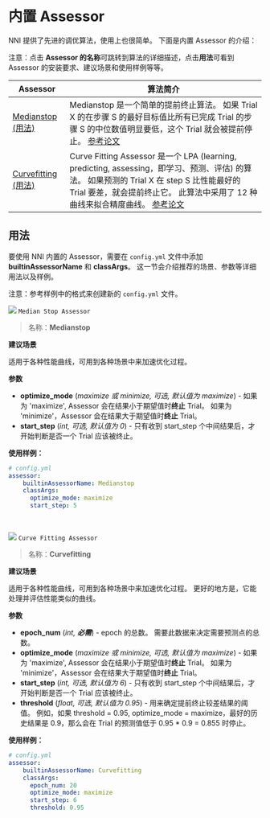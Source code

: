 # 内置 Assessor

NNI 提供了先进的调优算法，使用上也很简单。 下面是内置 Assessor 的介绍：

注意：点击 **Assessor 的名称**可跳转到算法的详细描述，点击**用法**可看到 Assessor 的安装要求、建议场景和使用样例等等。

| Assessor                                                                                                                                   | 算法简介                                                                                                                                                                                                                                                      |
| ------------------------------------------------------------------------------------------------------------------------------------------ | --------------------------------------------------------------------------------------------------------------------------------------------------------------------------------------------------------------------------------------------------------- |
| [Medianstop](https://github.com/Microsoft/nni/blob/master/zh_CN/src/sdk/pynni/nni/medianstop_assessor/README.md) [(用法)](#MedianStop)       | Medianstop 是一个简单的提前终止算法。 如果 Trial X 的在步骤 S 的最好目标值比所有已完成 Trial 的步骤 S 的中位数值明显要低，这个 Trial 就会被提前停止。 [参考论文](https://static.googleusercontent.com/media/research.google.com/en//pubs/archive/46180.pdf)                                                         |
| [Curvefitting](https://github.com/Microsoft/nni/blob/master/zh_CN/src/sdk/pynni/nni/curvefitting_assessor/README.md) [(用法)](#Curvefitting) | Curve Fitting Assessor 是一个 LPA (learning, predicting, assessing，即学习、预测、评估) 的算法。 如果预测的 Trial X 在 step S 比性能最好的 Trial 要差，就会提前终止它。 此算法中采用了 12 种曲线来拟合精度曲线。 [参考论文](http://aad.informatik.uni-freiburg.de/papers/15-IJCAI-Extrapolation_of_Learning_Curves.pdf) |

## 用法

要使用 NNI 内置的 Assessor，需要在 `config.yml` 文件中添加 **builtinAssessorName** 和 **classArgs**。 这一节会介绍推荐的场景、参数等详细用法以及样例。

注意：参考样例中的格式来创建新的 `config.yml` 文件。

<a name="MedianStop"></a>

![](https://placehold.it/15/1589F0/000000?text=+) `Median Stop Assessor`

> 名称：**Medianstop**

**建议场景**

适用于各种性能曲线，可用到各种场景中来加速优化过程。

**参数**

* **optimize_mode** (*maximize 或 minimize, 可选, 默认值为 maximize*) - 如果为 'maximize', Assessor 会在结果小于期望值时**终止** Trial。 如果为 'minimize'，Assessor 会在结果大于期望值时**终止** Trial。
* **start_step** (*int, 可选, 默认值为 0*) - 只有收到 start_step 个中间结果后，才开始判断是否一个 Trial 应该被终止。

**使用样例：**

```yaml
# config.yml
assessor:
    builtinAssessorName: Medianstop
    classArgs:
      optimize_mode: maximize
      start_step: 5
```

<br />

<a name="Curvefitting"></a>

![](https://placehold.it/15/1589F0/000000?text=+) `Curve Fitting Assessor`

> 名称：**Curvefitting**

**建议场景**

适用于各种性能曲线，可用到各种场景中来加速优化过程。 更好的地方是，它能处理并评估性能类似的曲线。

**参数**

* **epoch_num** (*int, **必需***) - epoch 的总数。 需要此数据来决定需要预测点的总数。
* **optimize_mode** (*maximize 或 minimize, 可选, 默认值为 maximize*) - 如果为 'maximize', Assessor 会在结果小于期望值时**终止** Trial。 如果为 'minimize'，Assessor 会在结果大于期望值时**终止** Trial。
* **start_step** (*int, 可选, 默认值为 6*) - 只有收到 start_step 个中间结果后，才开始判断是否一个 Trial 应该被终止。
* **threshold** (*float, 可选, 默认值为 0.95*) - 用来确定提前终止较差结果的阈值。 例如，如果 threshold = 0.95, optimize_mode = maximize，最好的历史结果是 0.9，那么会在 Trial 的预测值低于 0.95 * 0.9 = 0.855 时停止。

**使用样例：**

```yaml
# config.yml
assessor:
    builtinAssessorName: Curvefitting
    classArgs:
      epoch_num: 20
      optimize_mode: maximize
      start_step: 6
      threshold: 0.95
```
